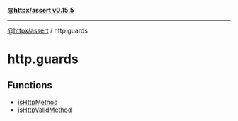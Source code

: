 [**@httpx/assert v0.15.5**](../README.md)

***

[@httpx/assert](../README.md) / http.guards

# http.guards

## Functions

- [isHttpMethod](functions/isHttpMethod.md)
- [isHttpValidMethod](functions/isHttpValidMethod.md)
